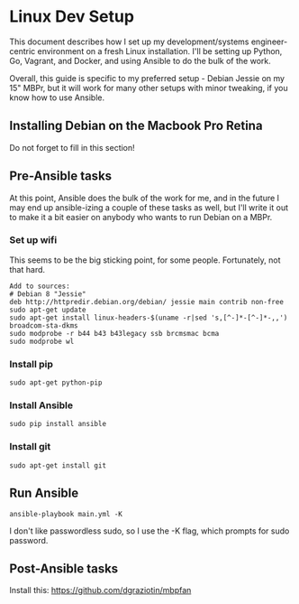 # Linux Dev Setup

This document describes how I set up my development/systems engineer-centric
environment on a fresh Linux installation. I'll be setting up Python, 
Go, Vagrant, and Docker, and using Ansible to do the bulk of the work.

Overall, this guide is specific to my preferred setup - Debian Jessie on
my 15" MBPr, but it will work for many other setups with minor tweaking,
if you know how to use Ansible.

## Installing Debian on the Macbook Pro Retina

Do not forget to fill in this section!

## Pre-Ansible tasks

At this point, Ansible does the bulk of the work for me, and in the future
I may end up ansible-izing a couple of these tasks as well, but I'll write
it out to make it a bit easier on anybody who wants to run Debian on a
MBPr.

### Set up wifi 

This seems to be the big sticking point, for some people. Fortunately,
not that hard.

    Add to sources:
    # Debian 8 "Jessie"
    deb http://httpredir.debian.org/debian/ jessie main contrib non-free
    sudo apt-get update
    sudo apt-get install linux-headers-$(uname -r|sed 's,[^-]*-[^-]*-,,') broadcom-sta-dkms
    sudo modprobe -r b44 b43 b43legacy ssb brcmsmac bcma
    sudo modprobe wl

### Install pip

    sudo apt-get python-pip

### Install Ansible

    sudo pip install ansible

### Install git

    sudo apt-get install git

## Run Ansible

    ansible-playbook main.yml -K
    
I don't like passwordless sudo, so I use the -K flag, which prompts for
sudo password.

## Post-Ansible tasks

Install this: https://github.com/dgraziotin/mbpfan
